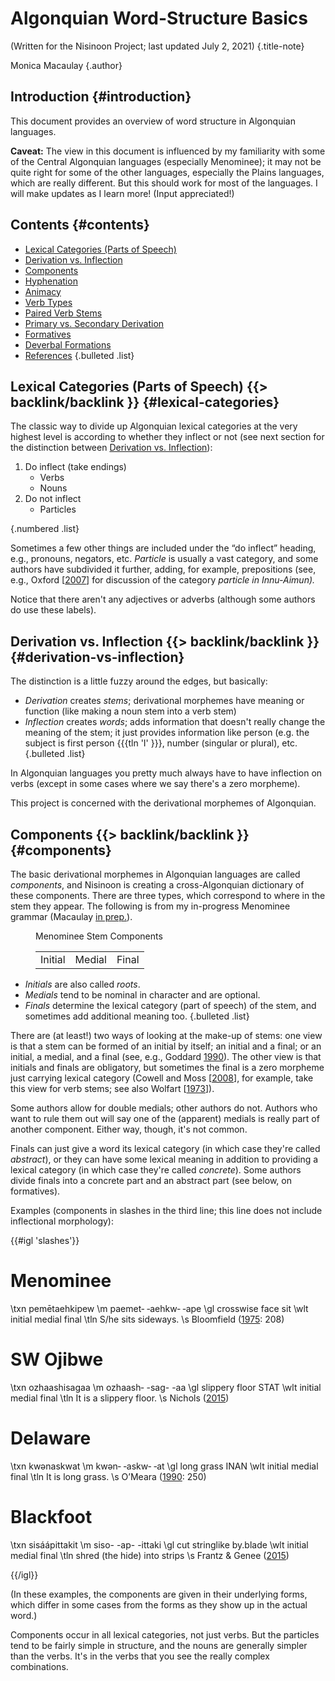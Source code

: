 # Algonquian Word-Structure Basics

(Written for the Nisinoon Project; last updated July 2, 2021) {.title-note}

Monica Macaulay {.author}

## Introduction {#introduction}

This document provides an overview of word structure in Algonquian languages.

**Caveat:** The view in this document is influenced by my familiarity with some of the Central Algonquian languages (especially Menominee); it may not be quite right for some of the other languages, especially the Plains languages, which are really different. But this should work for most of the languages. I will make updates as I learn more! (Input appreciated!)

## Contents {#contents}

- [Lexical Categories (Parts of Speech)](#lexical-categories)
- [Derivation vs. Inflection](#derivation-vs-inflection)
- [Components](#components)
- [Hyphenation](#hyphenation)
- [Animacy](#animacy)
- [Verb Types](#verb-types)
- [Paired Verb Stems](#paired-verb-stems)
- [Primary vs. Secondary Derivation](#primary-vs-secondary-derivation)
- [Formatives](#formatives)
- [Deverbal Formations](#deverbal-formations)
- [References](#references)
{.bulleted .list}

## Lexical Categories (Parts of Speech) {{> backlink/backlink }} {#lexical-categories}

The classic way to divide up Algonquian lexical categories at the very highest level is according to whether they inflect or not (see next section for the distinction between [Derivation vs. Inflection](#derivation-vs-inflection)):

1. Do inflect (take endings)
   - Verbs
   - Nouns
2. Do not inflect
   - Particles

{.numbered .list}

Sometimes a few other things are included under the “do inflect” heading, e.g., pronouns, negators, etc. <dfn>Particle</dfn> is usually a vast category, and some authors have subdivided it further, adding, for example, prepositions (see, e.g., Oxford [[2007](#Oxford2007)] for discussion of the category <dfn>particle in Innu-Aimun).

Notice that there aren't any adjectives or adverbs (although some authors do use these labels).

## Derivation vs. Inflection {{> backlink/backlink }} {#derivation-vs-inflection}

The distinction is a little fuzzy around the edges, but basically:

- <dfn>Derivation</dfn> creates <dfn>stems</dfn>; derivational morphemes have meaning or function (like making a noun stem into a verb stem)
- <dfn>Inflection</dfn> creates <dfn>words</dfn>; adds information that doesn't really change the meaning of the stem; it just provides information like person (e.g. the subject is first person {{{tln 'I' }}}, number (singular or plural), etc.
{.bulleted .list}

In Algonquian languages you pretty much always have to have inflection on verbs (except in some cases where we say there's a zero morpheme).

This project is concerned with the derivational morphemes of Algonquian.

## Components {{> backlink/backlink }} {#components}

The basic derivational morphemes in Algonquian languages are called <dfn>components</dfn>, and Nisinoon is creating a cross-Algonquian dictionary of these components. There are three types, which correspond to where in the stem they appear. The following is from my in-progress Menominee grammar (Macaulay [in prep.](#MacaulayPrep)).

<figure class=figure id=fig:components>
  <figcaption>Menominee Stem Components</figcaption>
  <table>
    <tr>
      <td>Initial</td>
      <td>Medial</td>
      <td>Final</td>
    </tr>
  </table>
</figure>

- <dfn>Initials</dfn> are also called <dfn>roots</dfn>.
- <dfn>Medials</dfn> tend to be nominal in character and are optional.
- <dfn>Finals</dfn> determine the lexical category (part of speech) of the stem, and sometimes add additional meaning too.
{.bulleted .list}

There are (at least!) two ways of looking at the make-up of stems: one view is that a stem can be formed of an initial by itself; an initial and a final; or an initial, a medial, and a final (see, e.g., Goddard [1990](#Goddard1990)). The other view is that initials and finals are obligatory, but sometimes the final is a zero morpheme just carrying lexical category (Cowell and Moss [[2008](#CowellMoss2008)], for example, take this view for verb stems; see also Wolfart [[1973](#Wolfart1973)]).

Some authors allow for double medials; other authors do not. Authors who want to rule them out will say one of the (apparent) medials is really part of another component. Either way, though, it's not common.

Finals can just give a word its lexical category (in which case they're called <dfn>abstract</dfn>), or they can have some lexical meaning in addition to providing a lexical category (in which case they're called <dfn>concrete</dfn>). Some authors divide finals into a concrete part and an abstract part (see below, on formatives).

Examples (components in slashes in the third line; this line does not include inflectional morphology):

{{#igl 'slashes'}}

# Menominee
\txn pemētaehkipew
\m   paemet‑   ‑aehkw‑ ‑ape
\gl  crosswise face    sit
\wlt initial   medial  final
\tln S/he sits sideways.
\s   Bloomfield (<a href=#Bloomfield1975>1975</a>: 208)

# SW Ojibwe
\txn ozhaashisagaa
\m   ozhaash‑ -sag-  -aa
\gl  slippery floor  STAT
\wlt initial  medial final
\tln It is a slippery floor.
\s   Nichols (<a href=#Nichols2015>2015</a>)

# Delaware
\txn kwənaskwat
\m   kwən‑   ‑askw‑ ‑at
\gl  long    grass  INAN
\wlt initial medial final
\tln It is long grass.
\s   O’Meara (<a href=#Omeara1990>1990</a>: 250)

# Blackfoot
\txn sisáápittakit
\m   siso-   -ap-       -ittaki
\gl  cut     stringlike by.blade
\wlt initial medial     final
\tln shred (the hide) into strips
\s   Frantz & Genee (<a href=#FrantzGenee2015>2015</a>)

{{/igl}}


(In these examples, the components are given in their underlying forms, which differ in some cases from the forms as they show up in the actual word.)

Components occur in all lexical categories, not just verbs. But the particles tend to be fairly simple in structure, and the nouns are generally simpler than the verbs. It's in the verbs that you see the really complex combinations.
